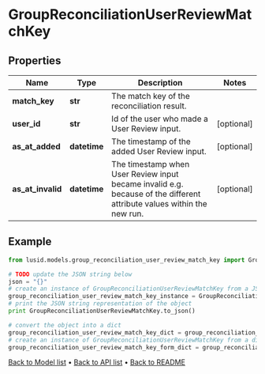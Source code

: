 # GroupReconciliationUserReviewMatchKey


## Properties
Name | Type | Description | Notes
------------ | ------------- | ------------- | -------------
**match_key** | **str** | The match key of the reconciliation result. | 
**user_id** | **str** | Id of the user who made a User Review input. | [optional] 
**as_at_added** | **datetime** | The timestamp of the added User Review input. | [optional] 
**as_at_invalid** | **datetime** | The timestamp when User Review input became invalid e.g. because of the different attribute values within the new run. | [optional] 

## Example

```python
from lusid.models.group_reconciliation_user_review_match_key import GroupReconciliationUserReviewMatchKey

# TODO update the JSON string below
json = "{}"
# create an instance of GroupReconciliationUserReviewMatchKey from a JSON string
group_reconciliation_user_review_match_key_instance = GroupReconciliationUserReviewMatchKey.from_json(json)
# print the JSON string representation of the object
print GroupReconciliationUserReviewMatchKey.to_json()

# convert the object into a dict
group_reconciliation_user_review_match_key_dict = group_reconciliation_user_review_match_key_instance.to_dict()
# create an instance of GroupReconciliationUserReviewMatchKey from a dict
group_reconciliation_user_review_match_key_form_dict = group_reconciliation_user_review_match_key.from_dict(group_reconciliation_user_review_match_key_dict)
```
[Back to Model list](../README.md#documentation-for-models) &#8226; [Back to API list](../README.md#documentation-for-api-endpoints) &#8226; [Back to README](../README.md)


